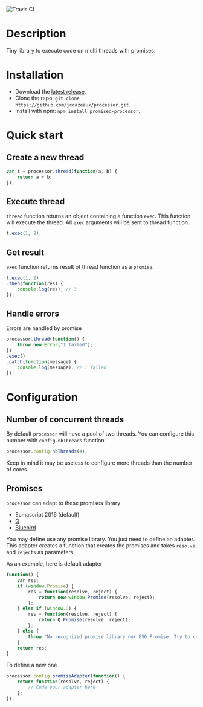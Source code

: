 ![Travis CI](https://travis-ci.org/jccazeaux/processor.svg?branch=master)

# Description
Tiny library to execute code on multi threads with promises.

# Installation

* Download the [latest release](https://github.com/jccazeaux/processor/releases/download/v0.1.0/processor.min.js).
* Clone the repo: `git clone https://github.com/jccazeaux/processor.git`.
* Install with npm: `npm install promised-processor`.

# Quick start
## Create a new thread
```Javascript
var t = processor.thread(function(a, b) {
	return a + b;
});
```

## Execute thread
`thread` function returns an object containing a function `exec`. This function will execute the thread. All `exec` arguments will be sent to thread function.

```Javascript
t.exec(1, 2);
```

## Get result
`exec` function returns result of thread function as a `promise`.

```Javascript
t.exec(1, 2)
.then(function(res) {
	console.log(res); // 3
});
```

## Handle errors
Errors are handled by promise

```Javascript
processor.thread(function() {
	throw new Error("I failed");
})
.exec()
.catch(function(message) {
	console.log(message); // I failed
});
```

# Configuration
## Number of concurrent threads
By default `processor` will have a pool of two threads. You can configure this number with `config.nbThreads` function
```Javascript
processor.config.nbThreads(4);
```
Keep in mind it may be useless to configure more threads than the number of cores.

## Promises
`processor` can adapt to these promises library
* Ecmascript 2016 (default)
* [Q](http://documentup.com/kriskowal/q/)
* [Bluebird](http://bluebirdjs.com/)

You may define use any promise library. You just need to define an adapter. This adapter creates a function that creates the promises and takes `resolve` and `rejects` as parameters.

As an exemple, here is default adapter
```Javascript
function() {
	var res;
	if (window.Promise) {
		res = function(resolve, reject) {
			return new window.Promise(resolve, reject);
		};
	} else if (window.Q) {
		res = function(resolve, reject) {
			return Q.Promise(resolve, reject);
		};
	} else {
		throw "No recognized promise library nor ES6 Promise. Try to customize with processor.promiseAdapter";
	}
	return res;
}
```

To define a new one
```Javascript
processor.config.promiseAdapter(function() {
	return function(resolve, reject) {
		// Code your adapter here
	};
});
```